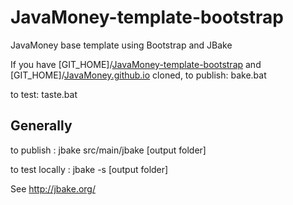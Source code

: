 JavaMoney-template-bootstrap
============================

JavaMoney base template using Bootstrap and JBake

If you have [GIT_HOME]/[JavaMoney-template-bootstrap](https://github.com/JavaMoney/JavaMoney-template-bootstrap "JavaMoney-template-bootstrap") and [GIT_HOME]/[JavaMoney.github.io](https://github.com/JavaMoney/JavaMoney.github.io "JavaMoney.github.io") cloned, 
to publish:  bake.bat

to test:     taste.bat

Generally
---------

to publish : jbake src/main/jbake [output folder]

to test locally : jbake -s [output folder]

See http://jbake.org/